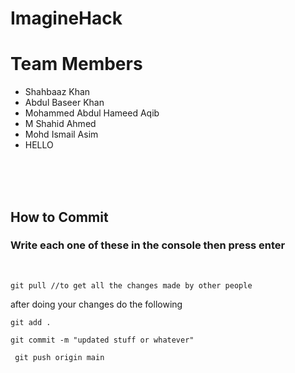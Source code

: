 # ImagineHack

Team Members 
=======

- Shahbaaz Khan
- Abdul Baseer Khan
- Mohammed Abdul Hameed Aqib
- M Shahid Ahmed
- Mohd Ismail Asim 
- HELLO
<br>
<br>
<br>

## How to Commit
### Write each one of these in the console then press enter

<br>

```git pull //to get all the changes made by other people```
<br>

after doing your changes do the following

```git add .```
<br>

``` git commit -m "updated stuff or whatever" ```
<br>

``` git push origin main```


